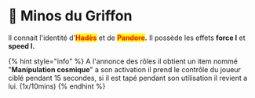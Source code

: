 # 👻 Minos du Griffon

Il connait l'identité d'<mark style="color:red;">**Hadès**</mark> et de <mark style="color:red;">**Pandore**</mark>**.**                                                                                                  Il possède les effets **force I** et **speed I.**                                                                        &#x20;

{% hint style="info" %}
A l'annonce des rôles il obtient un item nommé "**Manipulation cosmique**" a son activation il prend le contrôle du joueur ciblé pendant 15 secondes, si il est tapé pendant son utilisation il revient a lui. (1x/10mins)
{% endhint %}
